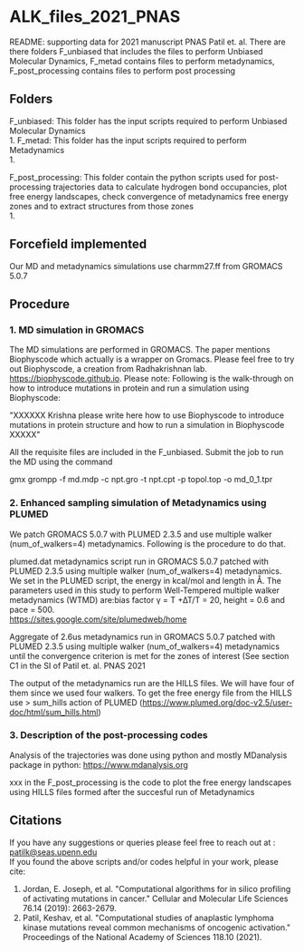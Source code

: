 # ALK_files_2021_PNAS


README: supporting data for 2021 manuscript PNAS Patil et. al. There are there folders F_unbiased that includes the files to perform Unbiased Molecular Dynamics, F_metad contains files to perform metadynamics, F_post_processing contains files to perform post processing <br />

## Folders

F_unbiased: This folder has the input scripts required to perform Unbiased Molecular Dynamics <br />
1. 
F_metad: This folder has the input scripts required to perform Metadynamics <br />
1. 

F_post_processing: This folder contain the python scripts used for post-processing trajectories data to calculate hydrogen bond occupancies, plot free energy landscapes, check convergence of metadynamics free energy zones and to extract structures from those  zones </br> 
1.

## Forcefield implemented
Our MD and metadynamics simulations use charmm27.ff from GROMACS 5.0.7

## Procedure
### 1. MD simulation in GROMACS <br />

The MD simulations are performed in GROMACS. The paper mentions Biophyscode which actually is a wrapper on Gromacs. Please feel free to try out Biophyscode, a creation from Radhakrishnan lab. https://biophyscode.github.io. Please note: Following is the walk-through on how to introduce mutations in protein and run a simulation using Biophyscode:


"XXXXXX Krishna please write here how to use Biophyscode to introduce mutations in protein structure and how to run a simulation in Biophyscode XXXXX"

All the requisite files are included in the F_unbiased. Submit the job to run the MD using the command <br />

gmx grompp -f md.mdp -c npt.gro -t npt.cpt -p topol.top -o md_0_1.tpr


### 2. Enhanced sampling simulation of Metadynamics using PLUMED <br />

We patch GROMACS 5.0.7 with PLUMED 2.3.5 and use multiple walker (num_of_walkers=4) metadynamics. Following is the procedure to do that.





plumed.dat metadynamics script run in GROMACS 5.0.7 patched with PLUMED 2.3.5 using multiple walker (num_of_walkers=4) metadynamics. We set in the PLUMED script, the energy in kcal/mol and length in Å. The parameters used in this study to perform Well-Tempered multiple walker metadynamics (WTMD) are:bias factor γ = T +∆T/T = 20, height = 0.6 and pace = 500. <br />
https://sites.google.com/site/plumedweb/home <br />


Aggregate of 2.6us metadynamics run in GROMACS 5.0.7 patched with PLUMED 2.3.5 using multiple walker (num_of_walkers=4) metadynamics until the convergence criterion is met for the zones of interest (See section C1 in the SI of  Patil et. al. PNAS 2021<br />

The output of the metadynamics run are the HILLS files. We will have four of them since we used four walkers. To get the free energy file from the HILLS use > sum_hills action of PLUMED (https://www.plumed.org/doc-v2.5/user-doc/html/sum_hills.html) <br />

### 3. Description of the post-processing codes <br />
Analysis of the trajectories was done using python and mostly MDanalysis package in python: https://www.mdanalysis.org  <br />

 xxx in the F_post_processing is the code to plot the free energy landscapes using HILLS files formed after the succesful run of Metadynamics



## Citations
If you have any suggestions or queries please feel free to reach out at : patilk@seas.upenn.edu  <br />
If you found the above scripts and/or codes helpful in your work, please cite: <br />
1. Jordan, E. Joseph, et al. "Computational algorithms for in silico profiling of activating mutations in cancer." Cellular and Molecular Life Sciences 76.14 (2019): 2663-2679.
2. Patil, Keshav, et al. "Computational studies of anaplastic lymphoma kinase mutations reveal common mechanisms of oncogenic activation." Proceedings of the National Academy of Sciences 118.10 (2021).
